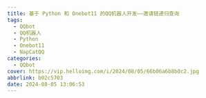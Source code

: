 ```yaml
---
title: 基于 Python 和 Onebot11 的QQ机器人开发——邀请链递归查询
tags:
  - QQbot
  - QQ机器人
  - Python
  - Onebot11
  - NapCatQQ
categories:
  - QQbot
cover: https://vip.helloimg.com/i/2024/08/05/66b06a6b8b0c2.jpg
abbrlink: b02c5703
date: 2024-08-05 13:06:53
---
```

